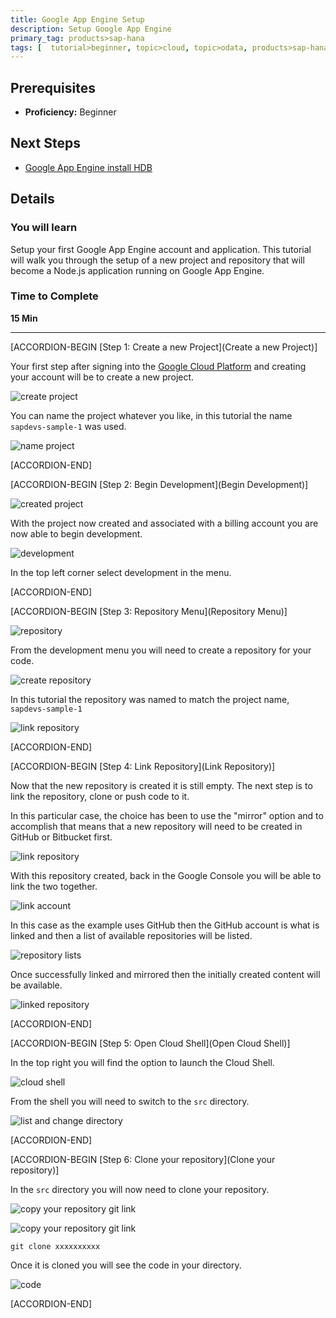 ```yaml
---
title: Google App Engine Setup
description: Setup Google App Engine
primary_tag: products>sap-hana
tags: [  tutorial>beginner, topic>cloud, topic>odata, products>sap-hana, products>sap-hana\,-express-edition  ]
---
```


## Prerequisites  
 - **Proficiency:** Beginner


## Next Steps
 - [Google App Engine install HDB](https://www.sap.com/developer/tutorials/gae-nodehdb.html)


## Details
### You will learn  
Setup your first Google App Engine account and application. This tutorial will walk you through the setup of a new project and repository that will become a Node.js application running on Google App Engine.

### Time to Complete
**15 Min**

---

[ACCORDION-BEGIN [Step 1: Create a new Project](Create a new Project)]

Your first step after signing into the [Google Cloud Platform](https://cloud.google.com/nodejs/) and creating your account will be to create a new project.

![create project](1.png)

You can name the project whatever you like, in this tutorial the name `sapdevs-sample-1` was used.

![name project](2.png)



[ACCORDION-END]

[ACCORDION-BEGIN [Step 2: Begin Development](Begin Development)]

![created project](3.png)

With the project now created and associated with a billing account you are now able to begin development.

![development](4.png)

In the top left corner select development in the menu.


[ACCORDION-END]


[ACCORDION-BEGIN [Step 3: Repository Menu](Repository Menu)]

![repository](5.png)

From the development menu you will need to create a repository for your code.

![create repository](6.png)

In this tutorial the repository was named to match the project name, `sapdevs-sample-1`

![link repository](7.png)


[ACCORDION-END]

[ACCORDION-BEGIN [Step 4: Link Repository](Link Repository)]

Now that the new repository is created it is still empty. The next step is to link the repository, clone or push code to it.

In this particular case, the choice has been to use the "mirror" option and to accomplish that means that a new repository will need to be created in GitHub or Bitbucket first.

![link repository](8.png)

With this repository created, back in the Google Console you will be able to link the two together.

![link account](9.png)

In this case as the example uses GitHub then the GitHub account is what is linked and then a list of available repositories will be listed.

![repository lists](10.png)

Once successfully linked and mirrored then the initially created content will be available.

![linked repository](11.png)


[ACCORDION-END]

[ACCORDION-BEGIN [Step 5: Open Cloud Shell](Open Cloud Shell)]

In the top right you will find the option to launch the Cloud Shell.

![cloud shell](12.png)

From the shell you will need to switch to the `src` directory.

![list and change directory](13.png)



[ACCORDION-END]

[ACCORDION-BEGIN [Step 6: Clone your repository](Clone your repository)]

In the `src` directory you will now need to clone your repository.

![copy your repository git link](14.png)

![copy your repository git link](15.png)

`git clone xxxxxxxxxx`

Once it is cloned you will see the code in your directory.

![code](16.png)


[ACCORDION-END]


